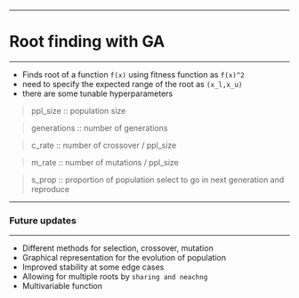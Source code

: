 _________________________________________________________________
# Root finding with GA
_________________________________________________________________

* Finds root of a function `f(x)` using fitness function as `f(x)^2`
* need to specify the expected range of the root as `(x_l,x_u)`
* there are some tunable hyperparameters 
> ppl_size :: population size

> generations :: number of generations 

> c_rate :: number of crossover / ppl_size

> m_rate :: number of mutations / ppl_size

> s_prop :: proportion of population select to go in next generation and reproduce

__________________________________________________________________
### Future updates
__________________________________________________________________

* Different methods for selection, crossover, mutation
* Graphical representation for the evolution of population
* Improved stability at some edge cases
* Allowing for multiple roots by `sharing and neachng`
* Multivariable function

